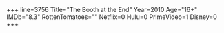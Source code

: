 +++
line=3756
Title="The Booth at the End"
Year=2010
Age="16+"
IMDb="8.3"
RottenTomatoes=""
Netflix=0
Hulu=0
PrimeVideo=1
Disney=0
+++

